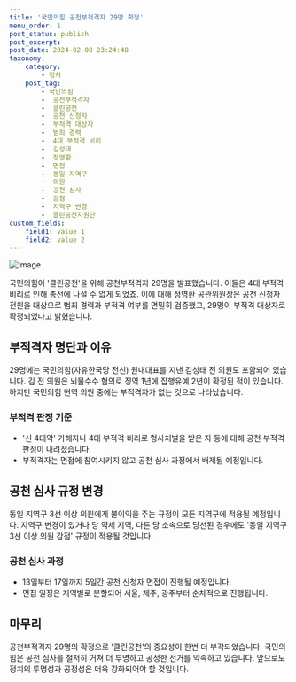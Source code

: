 ```yaml
---
title: '국민의힘 공천부적격자 29명 확정'
menu_order: 1
post_status: publish
post_excerpt: 
post_date: 2024-02-08 23:24:48
taxonomy:
    category:
        - 정치
    post_tag:
        - 국민의힘
        -  공천부적격자
        -  클린공천
        -  공천 신청자
        -  부적격 대상자
        -  범죄 경력
        -  4대 부적격 비리
        -  김성태
        -  정영환
        -  면접
        -  동일 지역구
        -  의원
        -  공천 심사
        -  감점
        -  지역구 변경
        -  클린공천지원단
custom_fields:
    field1: value 1
    field2: value 2
---
```


![Image](https://imgnews.pstatic.net/image/586/2024/02/06/0000072498_001_20240206222501512.jpg?type=w647)

국민의힘이 '클린공천'을 위해 공천부적격자 29명을 발표했습니다. 이들은 4대 부적격 비리로 인해 총선에 나설 수 없게 되었죠. 이에 대해 정영환 공관위원장은 공천 신청자 전원을 대상으로 범죄 경력과 부적격 여부를 면밀히 검증했고, 29명이 부적격 대상자로 확정되었다고 밝혔습니다.
## 부적격자 명단과 이유
29명에는 국민의힘(자유한국당 전신) 원내대표를 지낸 김성태 전 의원도 포함되어 있습니다. 김 전 의원은 뇌물수수 혐의로 징역 1년에 집행유예 2년이 확정된 적이 있습니다. 하지만 국민의힘 현역 의원 중에는 부적격자가 없는 것으로 나타났습니다.
### 부적격 판정 기준
- '신 4대악' 가해자나 4대 부적격 비리로 형사처벌을 받은 자 등에 대해 공천 부적격 판정이 내려졌습니다.
- 부적격자는 면접에 참여시키지 않고 공천 심사 과정에서 배제될 예정입니다.
## 공천 심사 규정 변경
동일 지역구 3선 이상 의원에게 불이익을 주는 규정이 모든 지역구에 적용될 예정입니다. 지역구 변경이 있거나 당 약세 지역, 다른 당 소속으로 당선된 경우에도 '동일 지역구 3선 이상 의원 감점' 규정이 적용될 것입니다.
### 공천 심사 과정
- 13일부터 17일까지 5일간 공천 신청자 면접이 진행될 예정입니다.
- 면접 일정은 지역별로 분할되어 서울, 제주, 광주부터 순차적으로 진행됩니다.
## 마무리
공천부적격자 29명의 확정으로 '클린공천'의 중요성이 한번 더 부각되었습니다. 국민의힘은 공천 심사를 철저히 거쳐 더 투명하고 공정한 선거를 약속하고 있습니다. 앞으로도 정치의 투명성과 공정성은 더욱 강화되어야 할 것입니다.
